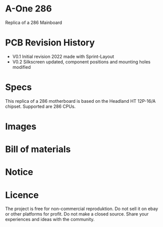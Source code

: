 # A-One 286

Replica of a 286 Mainboard

# PCB Revision History

- V0.1 Initial revision 2022 made with Sprint-Layout
- V0.2 Silkscreen updated, component positions and mounting holes modified

# Specs

This replica of a 286 motherboard is based on the Headland HT 12P-16/A chipset. Supported are 286 CPUs.

# Images

# Bill of materials

# Notice

# Licence

The project is free for non-commercial reproduktion. Do not sell it on ebay or other platforms for profit. Do not make a closed source. Share your experiences and ideas with the community.
